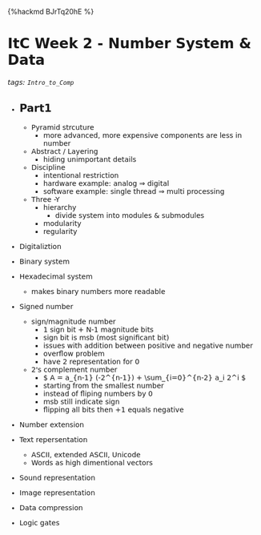 {%hackmd BJrTq20hE %}

<font face="Dejavu Sans"/>

# ItC Week 2 - Number System & Data
###### tags: `Intro_to_Comp`

- Part1
  -
  - Pyramid strcuture
    - more advanced, more expensive components are less in number
  - Abstract / Layering
    - hiding unimportant details
  - Discipline
    - intentional restriction
    - hardware example: analog &rArr; digital
    - software example: single thread &rArr; multi processing
  - Three -Y
    - hierarchy
      - divide system into modules & submodules
    - modularity
    - regularity


- Digitaliztion
- Binary system
- Hexadecimal system
  - makes binary numbers more readable
- Signed number
  - sign/magnitude number
    - 1 sign bit + N-1 magnitude bits
    - sign bit is msb (most significant bit)
    - issues with addition between positive and negative number
    - overflow problem
    - have 2 representation for 0
  - 2's complement number
    <!-- - $ A : {}$ -->
    - $ A = a_{n-1} (-2^{n-1}) + \sum_{i=0}^{n-2} a_i 2^i $
    - starting from the smallest number
    - instead of fliping numbers by 0
    - msb still indicate sign
    - flipping all bits then +1 equals negative
- Number extension

- Text repersentation
  - ASCII, extended ASCII, Unicode
  - Words as high dimentional vectors
- Sound representation
- Image representation
- Data compression
- Logic gates


<!-- </font> -->